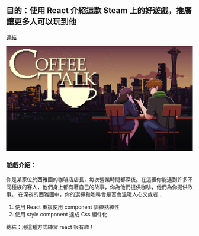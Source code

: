 <h2>目的：使用 React 介紹這款 Steam 上的好遊戲，推廣讓更多人可以玩到他</h2>

[連結](https://wozski.github.io/CoffeeTalk-react/)

![宣傳照](https://github.com/Wozski/CoffeeTalk-react/blob/main/public/image/coffetalk.jpeg)
<h3>遊戲介紹：</h3>
<P>你是某家位於西雅圖的咖啡店店長，每次營業時間都深夜。在這裡你能遇到許多不同種族的客人，他們身上都有著自己的故事，你為他們提供咖啡，他們為你提供故事。
在深夜的西雅圖中，你的選擇和咖啡會是否會溫暖人心又或者...
</p>

1. 使用 React 重複使用 component 訓練熟練性
2. 使用 style component 達成 Css 組件化

總結：用這種方式練習 react 很有趣！

